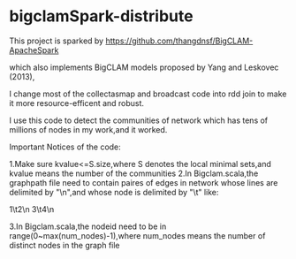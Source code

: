 # bigclamSpark-distribute
This project is sparked by https://github.com/thangdnsf/BigCLAM-ApacheSpark

which also implements BigCLAM models proposed by Yang and Leskovec (2013),

I change most of the collectasmap and broadcast code into rdd join to make it more resource-efficent and robust.


I use this code to detect the communities of network which has tens of millions of nodes in my work,and it worked.


Important Notices of the code:

1.Make sure kvalue<=S.size,where S denotes the local minimal sets,and kvalue means the number of the communities
2.In Bigclam.scala,the graphpath file need to contain paires of edges in network whose lines are delimited by "\n",and whose node is delimited by "\t" like:

1\t2\n
3\t4\n

3.In Bigclam.scala,the nodeid need to be in range(0~max(num_nodes)-1),where num_nodes means the number of distinct nodes in the graph file 




